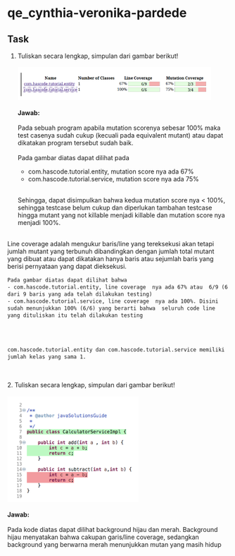# qe_cynthia-veronika-pardede

## **Task** <br>
1. Tuliskan secara lengkap, simpulan dari gambar berikut!<br><br>
![Soal](/5_Software%20Testing%20Fundamental/screenshoot/soal%201.png) <br><br>
**Jawab:** <br><br>
Pada sebuah program apabila mutation scorenya sebesar 100% maka test casenya sudah cukup (kecuali pada equivalent mutant) atau dapat dikatakan program tersebut  sudah baik. <br><br>
Pada gambar diatas  dapat dilihat pada
    - com.hascode.tutorial.entity, mutation score nya ada 67%
    - com.hascode.tutorial.service, mutation score nya ada 75% <br><br>

    Sehingga, dapat disimpulkan bahwa kedua mutation score nya < 100%, sehingga testcase belum cukup  dan diperlukan tambahan  testcase hingga mutant yang not killable menjadi killable dan mutation score nya menjadi 100%.
<br>    
    Line coverage adalah mengukur baris/line yang tereksekusi  akan tetapi jumlah mutant yang terbunuh dibandingkan  dengan jumlah total mutant yang dibuat atau dapat dikatakan hanya baris  atau sejumlah baris yang berisi pernyataan yang dapat dieksekusi.

    Pada gambar diatas dapat dilihat bahwa
    - com.hascode.tutorial.entity, line coverage  nya ada 67% atau  6/9 (6 dari 9 baris yang ada telah dilakukan testing)
    - com.hascode.tutorial.service, line coverage  nya ada 100%. Disini sudah menunjukkan 100% (6/6) yang berarti bahwa  seluruh code line yang dituliskan itu telah dilakukan testing
<br><br>

    com.hascode.tutorial.entity dan com.hascode.tutorial.service memiliki jumlah kelas yang sama 1. 
<br><br>
2. Tuliskan secara lengkap, simpulan dari gambar berikut! <br><br>
![Soal](/5_Software%20Testing%20Fundamental/screenshoot/soal%202.png)<br><br>
**Jawab:** <br><br>
Pada kode  diatas dapat dilihat background hijau dan merah. Background hijau menyatakan  bahwa cakupan garis/line coverage, sedangkan background yang berwarna merah menunjukkan mutan yang masih hidup
